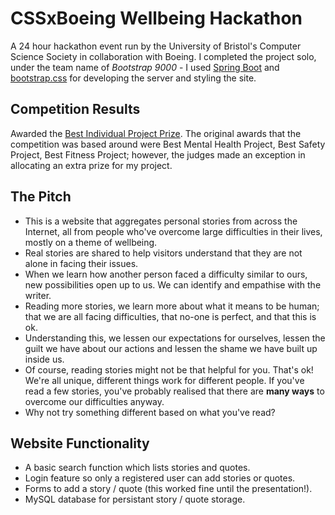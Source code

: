 # CSSxBoeing Wellbeing Hackathon

A 24 hour hackathon event run by the University of Bristol's Computer Science Society in collaboration with Boeing. I completed the project solo, under the team name of *Bootstrap 9000* - I used [Spring Boot](https://spring.io/projects/spring-boot) and [bootstrap.css](https://getbootstrap.com/docs/4.0/getting-started/introduction/) for developing the server and styling the site.

## Competition Results
Awarded the [Best Individual Project Prize](https://twitter.com/CSSBristol/status/1106484984968302592). The original awards that the competition was based around were Best Mental Health Project, Best Safety Project, Best Fitness Project; however, the judges made an exception in allocating an extra prize for my project.

## The Pitch
* This is a website that aggregates personal stories from across the Internet, all from people who've overcome large difficulties in their lives, mostly on a theme of wellbeing.
* Real stories are shared to help visitors understand that they are not alone in facing their issues.
* When we learn how another person faced a difficulty similar to ours, new possibilities open up to us. We can identify and empathise with the writer.
* Reading more stories, we learn more about what it means to be human; that we are all facing difficulties, that no-one is perfect, and that this is ok. 
* Understanding this, we lessen our expectations for ourselves, lessen the guilt we have about our actions and lessen the shame we have built up inside us.
* Of course, reading stories might not be that helpful for you. That's ok! We're all unique, different things work for different people. If you've read a few stories, you've probably realised that there are **many ways** to overcome our difficulties anyway.
* Why not try something different based on what you've read?

## Website Functionality
* A basic search function which lists stories and quotes.
* Login feature so only a registered user can add stories or quotes.
* Forms to add a story / quote (this worked fine until the presentation!).
* MySQL database for persistant story / quote storage.
